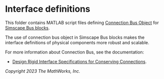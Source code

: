 # Interface definitions

This folder contains MATLAB script files
defining [Connection Bus Object][url-connection-bus]
for [Simscape Bus blocks][url-simscape-bus].

The use of connection bus object in Simscape Bus blocks
makes the interface definitions of physical components
more robust and scalable.

For more information about Connection Bus,
see the documentation:

- [Design Rigid Interface Specifications for Conserving Connections][url-connection-bus-design].

_Copyright 2023 The MathWorks, Inc._

[url-connection-bus]: https://www.mathworks.com/help/simulink/slref/simulink.connectionbus.html

[url-simscape-bus]: https://www.mathworks.com/help/simscape/ref/simscapebus.html

[url-connection-bus-design]: https://www.mathworks.com/help/simscape/ug/design-rigid-interface-specifications-for-conserving-connections.html
